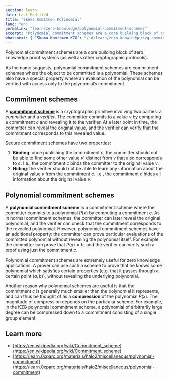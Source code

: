 ```yaml
---
section: learn
date: Last Modified
title: "Skema Komitmen Polinomial"
lang: "en"
permalink: "learn/zero-knowledge/polynomial-commitment-schemes"
excerpt: "Polynomial commitment schemes are a core building block of zero knowledge proof system"
whatsnext: { "Skema Komitmen KZG": "/id/learn/zero-knowledge/kzg-commitment-scheme" }
---
```


Polynomial commitment schemes are a core building block of zero knowledge proof systems (as well as other cryptographic protocols).

As the name suggests, polynomial commitment schemes are commitment schemes where the object to be committed is a polynomial. These schemes also have a special property where an evaluation of the polynomial can be verified with access only to the polynomial’s commitment.

## Commitment schemes

A **[commitment scheme](https://en.wikipedia.org/wiki/Commitment_scheme)** is a cryptographic primitive involving two parties: a _committer_ and a _verifier_. The committer commits to a value $v$ by computing a commitment $c$ and revealing it to the verifier. At a later point in time, the committer can reveal the original value, and the verifier can verify that the commitment corresponds to this revealed value.

Secure commitment schemes have two properties:

1. **Binding**: once publishing the commitment $c$, the committer should not be able to find some other value $v’$ distinct from $v$ that also corresponds to $c$. I.e., the commitment $c$ binds the committer to the original value $v$.
2. **Hiding**: the verifier should not be able to learn any information about the original value $v$ from the commitment $c$. I.e., the commitment $c$ hides all information about the original value $v$.

## Polynomial commitment schemes

A **polynomial commitment scheme** is a commitment scheme where the committer commits to a polynomial $P(x)$ by computing a commitment $c$. As in normal commitment schemes, the committer can later reveal the original polynomial, and the verifier can check that the commitment corresponds to the revealed polynomial. However, polynomial commitment schemes have an additional property: the committer can prove particular evaluations of the committed polynomial without revealing the polynomial itself. For example, the committer can prove that $P(a) = b$, and the verifier can verify such a proof using just the commitment $c$.

Polynomial commitment schemes are extremely useful for zero knowledge applications. A prover can use such a scheme to prove that he knows some polynomial which satisfies certain properties (e.g. that it passes through a certain point $(a,b)$), without revealing the underlying polynomial.

Another reason why polynomial schemes are useful is that the commitment $c$ is generally much smaller than the polynomial it represents, and can thus be thought of as a **compression** of the polynomial $P(x)$. The magnitude of compression depends on the particular scheme. For example, in the KZG polynomial commitment scheme, a polynomial of arbitrarily large degree can be compressed down to a commitment consisting of a single group element.

## Learn more

- [https://en.wikipedia.org/wiki/Commitment_scheme](https://en.wikipedia.org/wiki/Commitment_scheme)
- [https://learn.0xparc.org/materials/halo2/miscellaneous/polynomial-commitment](https://learn.0xparc.org/materials/halo2/miscellaneous/polynomial-commitment)

